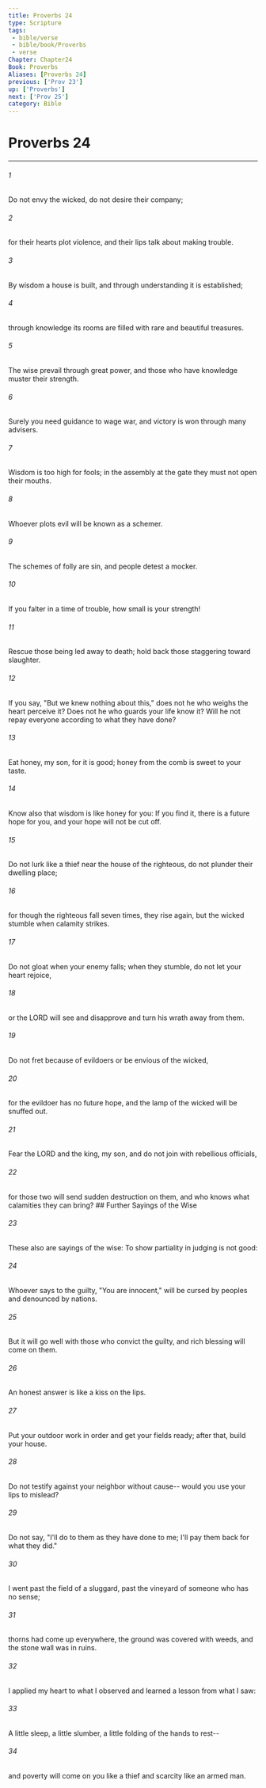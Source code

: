 ```yaml
---
title: Proverbs 24
type: Scripture
tags:
 - bible/verse
 - bible/book/Proverbs
 - verse
Chapter: Chapter24
Book: Proverbs
Aliases: [Proverbs 24]
previous: ['Prov 23']
up: ['Proverbs']
next: ['Prov 25']
category: Bible
---
```

# Proverbs 24

***


###### 1 
Do not envy the wicked, do not desire their company; 

###### 2 
for their hearts plot violence, and their lips talk about making trouble. 

###### 3 
By wisdom a house is built, and through understanding it is established; 

###### 4 
through knowledge its rooms are filled with rare and beautiful treasures. 

###### 5 
The wise prevail through great power, and those who have knowledge muster their strength. 

###### 6 
Surely you need guidance to wage war, and victory is won through many advisers. 

###### 7 
Wisdom is too high for fools; in the assembly at the gate they must not open their mouths. 

###### 8 
Whoever plots evil will be known as a schemer. 

###### 9 
The schemes of folly are sin, and people detest a mocker. 

###### 10 
If you falter in a time of trouble, how small is your strength! 

###### 11 
Rescue those being led away to death; hold back those staggering toward slaughter. 

###### 12 
If you say, "But we knew nothing about this," does not he who weighs the heart perceive it? Does not he who guards your life know it? Will he not repay everyone according to what they have done? 

###### 13 
Eat honey, my son, for it is good; honey from the comb is sweet to your taste. 

###### 14 
Know also that wisdom is like honey for you: If you find it, there is a future hope for you, and your hope will not be cut off. 

###### 15 
Do not lurk like a thief near the house of the righteous, do not plunder their dwelling place; 

###### 16 
for though the righteous fall seven times, they rise again, but the wicked stumble when calamity strikes. 

###### 17 
Do not gloat when your enemy falls; when they stumble, do not let your heart rejoice, 

###### 18 
or the LORD will see and disapprove and turn his wrath away from them. 

###### 19 
Do not fret because of evildoers or be envious of the wicked, 

###### 20 
for the evildoer has no future hope, and the lamp of the wicked will be snuffed out. 

###### 21 
Fear the LORD and the king, my son, and do not join with rebellious officials, 

###### 22 
for those two will send sudden destruction on them, and who knows what calamities they can bring? ## Further Sayings of the Wise 

###### 23 
These also are sayings of the wise: To show partiality in judging is not good: 

###### 24 
Whoever says to the guilty, "You are innocent," will be cursed by peoples and denounced by nations. 

###### 25 
But it will go well with those who convict the guilty, and rich blessing will come on them. 

###### 26 
An honest answer is like a kiss on the lips. 

###### 27 
Put your outdoor work in order and get your fields ready; after that, build your house. 

###### 28 
Do not testify against your neighbor without cause-- would you use your lips to mislead? 

###### 29 
Do not say, "I'll do to them as they have done to me; I'll pay them back for what they did." 

###### 30 
I went past the field of a sluggard, past the vineyard of someone who has no sense; 

###### 31 
thorns had come up everywhere, the ground was covered with weeds, and the stone wall was in ruins. 

###### 32 
I applied my heart to what I observed and learned a lesson from what I saw: 

###### 33 
A little sleep, a little slumber, a little folding of the hands to rest-- 

###### 34 
and poverty will come on you like a thief and scarcity like an armed man. 

